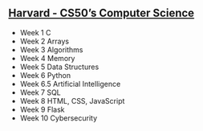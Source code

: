 ## [Harvard - CS50’s Computer Science](https://www.edx.org/learn/computer-science/harvard-university-cs50-s-introduction-to-computer-science)

- Week 1 C
- Week 2 Arrays
- Week 3 Algorithms
- Week 4 Memory
- Week 5 Data Structures
- Week 6 Python
- Week 6.5 Artificial Intelligence
- Week 7 SQL
- Week 8 HTML, CSS, JavaScript
- Week 9 Flask
- Week 10 Cybersecurity

